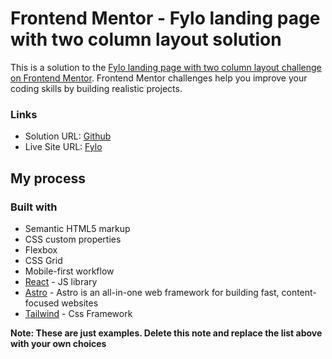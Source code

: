 # Frontend Mentor - Fylo landing page with two column layout solution

This is a solution to the [Fylo landing page with two column layout challenge on Frontend Mentor](https://www.frontendmentor.io/challenges/fylo-landing-page-with-two-column-layout-5ca5ef041e82137ec91a50f5). Frontend Mentor challenges help you improve your coding skills by building realistic projects. 



### Links

- Solution URL: [Github](https://github.com/Emrikcah/fylolandingpage)
- Live Site URL: [Fylo](https://fylolandingpage-emrikcah.vercel.app/)

## My process

### Built with

- Semantic HTML5 markup
- CSS custom properties
- Flexbox
- CSS Grid
- Mobile-first workflow
- [React](https://reactjs.org/) - JS library
- [Astro](https://astro.build/) - Astro is an all-in-one web framework for building fast, content-focused websites
- [Tailwind](https://styled-components.com/) - Css Framework

**Note: These are just examples. Delete this note and replace the list above with your own choices**








